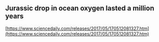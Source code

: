 ## Jurassic drop in ocean oxygen lasted a million years
  
  [https://www.sciencedaily.com/releases/2017/05/170512081327.htm](https://www.sciencedaily.com/releases/2017/05/170512081327.htm)